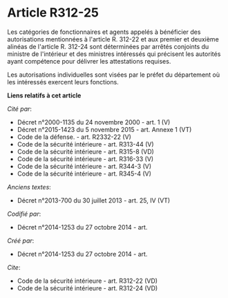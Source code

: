 # Article R312-25

Les catégories de fonctionnaires et agents appelés à bénéficier des autorisations mentionnées à l'article R. 312-22 et aux
premier et deuxième alinéas de l'article R. 312-24 sont déterminées par arrêtés conjoints du ministre de l'intérieur et des
ministres intéressés qui précisent les autorités ayant compétence pour délivrer les attestations requises. 

Les autorisations individuelles sont visées par le préfet du département où les intéressés exercent leurs fonctions.

**Liens relatifs à cet article**

_Cité par_:

  - Décret n°2000-1135 du 24 novembre 2000 - art. 1 (V)
  - Décret n°2015-1423 du 5 novembre 2015 - art. Annexe 1 (VT)
  - Code de la défense. - art. R2332-22 (V)
  - Code de la sécurité intérieure - art. R313-44 (V)
  - Code de la sécurité intérieure - art. R315-8 (VD)
  - Code de la sécurité intérieure - art. R316-33 (V)
  - Code de la sécurité intérieure - art. R344-3 (V)
  - Code de la sécurité intérieure - art. R345-4 (V)

_Anciens textes_:

  - Décret n°2013-700 du 30 juillet 2013 - art. 25, IV (VT)

_Codifié par_:

  - Décret n°2014-1253 du 27 octobre 2014 - art.

_Créé par_:

  - Décret n°2014-1253 du 27 octobre 2014 - art.

_Cite_:

  - Code de la sécurité intérieure - art. R312-22 (VD)
  - Code de la sécurité intérieure - art. R312-24 (VD)
